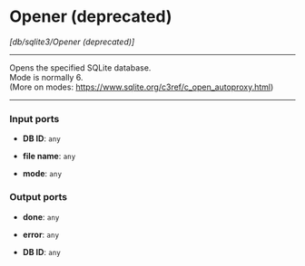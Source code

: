 # Opener (deprecated)

_[db/sqlite3/Opener (deprecated)]_

---

Opens the specified SQLite database.<br>
Mode is normally 6.<br>
(More on modes: https://www.sqlite.org/c3ref/c_open_autoproxy.html)<br>

---

### Input ports

* __DB ID__: ` any `


* __file name__: ` any `


* __mode__: ` any `

### Output ports

* __done__: ` any `


* __error__: ` any `


* __DB ID__: ` any `

